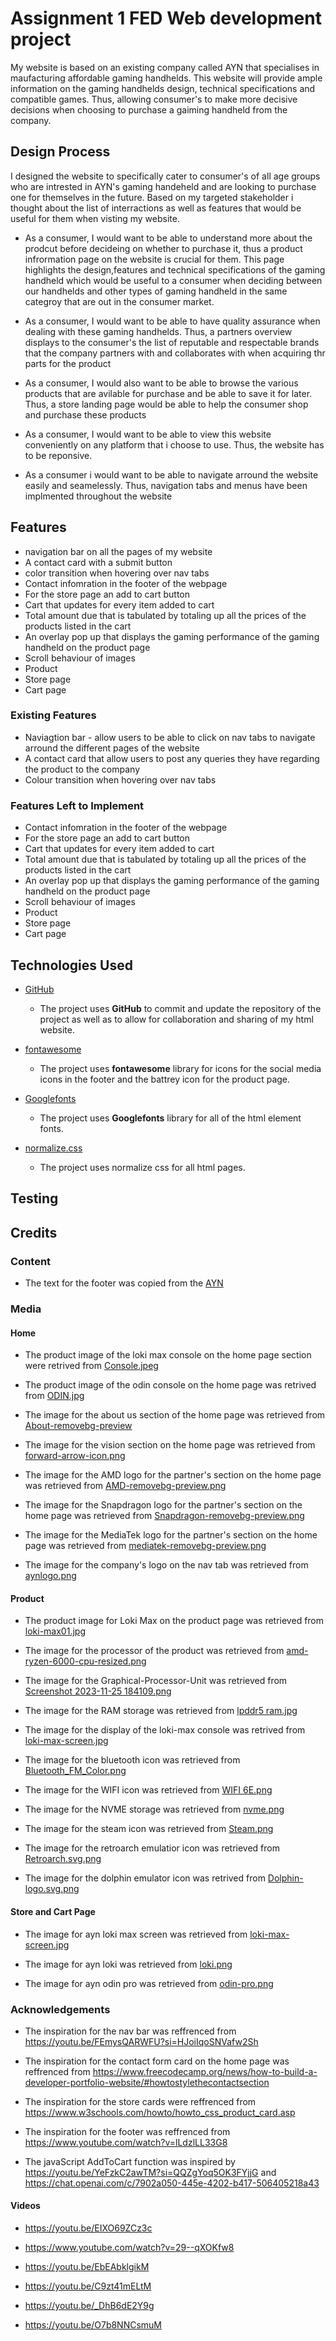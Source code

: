 # Assignment 1 FED Web development project

My website is based on an existing company called AYN that specialises in maufacturing affordable gaming handhelds. This website will provide ample information on the gaming handhelds design, 
technical specifications and compatible games. Thus, allowing consumer's to make more decisive decisions when choosing to purchase a gaiming handheld from the company.
 
## Design Process
 
I designed the website to specifically cater to consumer's of all age groups who are intrested in AYN's gaming handeheld and are looking to purchase one for themselves in the future.
Based on my targeted stakeholder i thought about the list of interractions as well as features that would be useful for them when visting my website.

- As a consumer, I would want to be able to understand more about the prodcut before decideing on whether to purchase it, thus a product infrormation page on the website
is crucial for them. This page highlights the design,features and technical specifications of the gaming handheld which would be useful to a consumer when deciding between our
handhelds and other types of gaming handheld in the same categroy that are out in the consumer market.

- As a consumer, I would want to be able to have quality assurance when dealing with these gaming handhelds. Thus, a partners overview displays to the consumer's the list of reputable and respectable brands that the company partners with and collaborates with when acquiring thr parts for the product

- As a consumer, I would also want to be able to browse the various products that are avilable for purchase and be able to save it for later. Thus, a store landing
page would be able to help the consumer shop and purchase these products

- As a consumer, I would want to be able to view this website conveniently on any platform that i choose to use. Thus, the website has to be reponsive.

- As a consumer i would want to be able to navigate arround the website easily and seamelessly. Thus, navigation tabs and menus have been implmented throughout
the website


## Features

- navigation bar on all the pages of my website
- A contact card with a submit button
- color transition when hovering over nav tabs
- Contact infomration in the footer of the webpage
- For the store page an add to cart button
- Cart that updates for every item added to cart
- Total amount due that is tabulated by totaling up all the prices of the products listed in the cart
- An overlay pop up that displays the gaming performance of the gaming handheld on the product page
- Scroll behaviour of images
- Product
- Store page
- Cart page
 
### Existing Features
- Naviagtion bar - allow users to be able to click on nav tabs to navigate arround the different pages of the website
- A contact card that allow users to post any queries they have regarding the product to the company 
- Colour transition when hovering over nav tabs


### Features Left to Implement
- Contact infomration in the footer of the webpage
- For the store page an add to cart button
- Cart that updates for every item added to cart
- Total amount due that is tabulated by totaling up all the prices of the products listed in the cart
- An overlay pop up that displays the gaming performance of the gaming handheld on the product page
- Scroll behaviour of images
- Product
- Store page
- Cart page

## Technologies Used


- [GitHub](https://github.com/Isa-AcTiEw/FED_S10257760_Isaac-Tiew-Xun-Yong_Assg01-)
    - The project uses **GitHub** to commit and update the repository of the project as well as to allow for collaboration and sharing of my html website.
- [fontawesome](https://fontawesome.com/)
  - The project uses **fontawesome** library for icons for the social media icons in the footer and the battrey icon for the product page.

- [Googlefonts](https://fonts.google.com/)
  - The project uses **Googlefonts** library for all of the html element fonts.

- [normalize.css](https://necolas.github.io/normalize.css/)
  - The project uses normalize css for all html pages.


## Testing


## Credits

### Content
- The text for the footer was copied from the [AYN](https://www.ayntec.com/)

### Media
#### Home
- The product image of the loki max console on the home page section were retrived from [Console.jpeg](https://www.ayntec.com/)

- The product image of the odin console on the home page was retrived from [ODIN.jpg](https://www.google.com/url?sa=i&url=https%3A%2F%2Fwww.indiegogo.com%2Fprojects%2Fodin-the-ultimate-gaming-handheld&psig=AOvVaw0noNmWUNbtpvD0rjZM4lQq&ust=1701438537210000&source=images&cd=vfe&opi=89978449&ved=0CBQQjhxqFwoTCLDQ2c7u64IDFQAAAAAdAAAAABAE)

- The image for the about us section of the home page was retrieved from [About-removebg-preview](https://www.cleanpng.com/png-computer-icons-icon-design-about-us-958249/preview.html)

- The image for the vision section on the home page was retrieved from [forward-arrow-icon.png](https://uxwing.com/forward-arrow-icon/)

- The image for the AMD logo for the partner's section on the home page was retrieved from [AMD-removebg-preview.png](https://w7.pngwing.com/pngs/125/529/png-transparent-advanced-micro-devices-inc-v-intel-corp-central-processing-unit-openacc-intel-angle-text-triangle.png)

- The image for the Snapdragon logo for the partner's section on the home page was retrieved from [Snapdragon-removebg-preview.png](https://seeklogo.com/images/S/snapdragon-logo-374EF45C05-seeklogo.com.png)

- The image for the MediaTek logo for the partner's section on the home page was retrieved from [mediatek-removebg-preview.png](https://www.liblogo.com/img-logo/me5680m87c-mediatek-logo-mediatek-logo-download-vector.png)

- The image for the company's logo on the nav tab was retrieved from [aynlogo.png](https://www.ayntec.com/)

#### Product
- The product image for Loki Max on the product page was retrieved from [loki-max01.jpg](https://www.ayntec.com/products/loki-max-preorder)

- The image for the processor of the product was retrieved from [amd-ryzen-6000-cpu-resized.png](https://www.pcworld.com/article/703044/703044.html)

- The image for the Graphical-Processor-Unit was retrieved from [Screenshot 2023-11-25 184109.png](https://www.notebookcheck.net/16-core-AMD-Ryzen-7000-mobile-Zen-4-Raphael-H-with-65-W-TDP-to-launch-alongside-Phoenix-H-to-counter-Intel-Alder-Lake-S-Muscle-and-Raptor-Lake-mobile-offerings.573747.0.html)

- The image for the RAM storage was retrieved from [lpddr5 ram.jpg](https://www.tecnoinfosoft.com/2023/04/the-quickest-ram-for-mobile-devices-was.html)

- The image for the display of the loki-max console was retrived from [loki-max-screen.jpg](https://www.ayntec.com/products/loki-max-preorder)

- The image for the bluetooth icon was retrieved from [Bluetooth_FM_Color.png](https://www.google.com/url?sa=i&url=https%3A%2F%2Fwww.bluetooth.com%2F&psig=AOvVaw2qWLFkb00OE-4f8jhOurzE&ust=1701435466054000&source=images&cd=vfe&opi=89978449&ved=0CBQQjhxqFwoTCPi5wJbj64IDFQAAAAAdAAAAABAE)

- The image for the WIFI icon was retrieved from [WIFI 6E.png](https://www.google.com/url?sa=i&url=https%3A%2F%2Fwww.wi-fi.org%2Fnews-events%2Fnewsroom%2Fwi-fi-certified-6-delivers-new-wi-fi-era&psig=AOvVaw2G2JiqcpTz6VbvfoffwFl0&ust=1701435638156000&source=images&cd=vfe&opi=89978449&ved=0CBQQjhxqFwoTCMDp1ujj64IDFQAAAAAdAAAAABAJ)

- The image for the NVME storage was retrieved from [nvme.png](https://worldvectorlogo.com/logo/nvme)

- The image for the steam icon was retrieved from [Steam.png](https://upload.wikimedia.org/wikipedia/commons/c/c6/Breezeicons-apps-48-steam.svg)

- The image for the retroarch emulatior icon was retrieved from [Retroarch.svg.png](https://upload.wikimedia.org/wikipedia/commons/3/3b/Retroarch.svg)

- The image for the dolphin emulator icon was retrived from [Dolphin-logo.svg.png](https://upload.wikimedia.org/wikipedia/commons/thumb/6/60/Dolphin-logo.svg/900px-Dolphin-logo.svg.png?20160220151526)
  

#### Store and Cart Page
- The image for ayn loki max screen was retrieved from [loki-max-screen.jpg](https://www.ayntec.com/products/loki-max-preorder)

- The image for ayn loki was retrieved from [loki.png](https://www.ayntec.com/products/loki)

- The image for ayn odin pro was retrieved from [odin-pro.png](https://www.ayntec.com/collections/odin/products/odin-2)


### Acknowledgements
- The inspiration for the nav bar was reffrenced from https://youtu.be/FEmysQARWFU?si=HJoiIqoSNVafw2Sh
- The inspiration for the contact form card on the home page was reffrenced from https://www.freecodecamp.org/news/how-to-build-a-developer-portfolio-website/#howtostylethecontactsection

- The inspiration for the store cards were reffrenced from https://www.w3schools.com/howto/howto_css_product_card.asp

- The inspiration for the footer was reffrenced from https://www.youtube.com/watch?v=lLdzlLL33G8

- The javaScript AddToCart function was inspired by https://youtu.be/YeFzkC2awTM?si=QQZgYoq5OK3FYjjG and https://chat.openai.com/c/7902a050-445e-4202-b417-506405218a43
  

#### Videos
- https://youtu.be/EIXO69ZCz3c

- https://www.youtube.com/watch?v=29--qXOKfw8

- https://youtu.be/EbEAbklgikM

- https://youtu.be/C9zt41mELtM

- https://youtu.be/_DhB6dE2Y9g

- https://youtu.be/O7b8NNCsmuM


